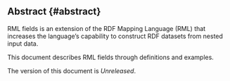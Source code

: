 ## Abstract {#abstract}

RML fields is an extension of the RDF Mapping Language (RML) that increases the language’s capability to construct RDF datasets from nested input data.

This document describes RML fields through definitions and examples.

The version of this document is *Unreleased*.
